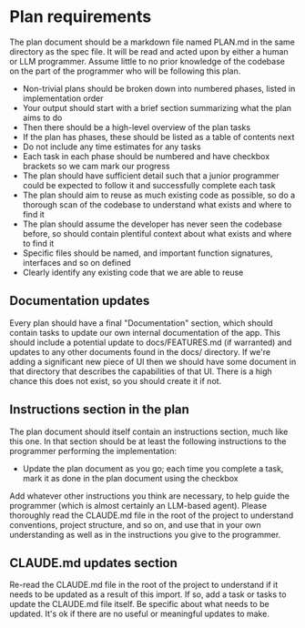 # Plan requirements

The plan document should be a markdown file named PLAN.md in the same directory as the spec file. It will be read and acted upon by either a human or LLM programmer. Assume little to no prior knowledge of the codebase on the part of the programmer who will be following this plan.

- Non-trivial plans should be broken down into numbered phases, listed in implementation order
- Your output should start with a brief section summarizing what the plan aims to do
- Then there should be a high-level overview of the plan tasks
- If the plan has phases, these should be listed as a table of contents next
- Do not include any time estimates for any tasks
- Each task in each phase should be numbered and have checkbox brackets so we cam mark our progress
- The plan should have sufficient detail such that a junior programmer could be expected to follow it and successfully complete each task
- The plan should aim to reuse as much existing code as possible, so do a thorough scan of the codebase to understand what exists and where to find it
- The plan should assume the developer has never seen the codebase before, so should contain plentiful context about what exists and where to find it
- Specific files should be named, and important function signatures, interfaces and so on defined
- Clearly identify any existing code that we are able to reuse

## Documentation updates

Every plan should have a final "Documentation" section, which should contain tasks to update our own internal documentation of the app. This should include a potential update to docs/FEATURES.md (if warranted) and updates to any other documents found in the docs/ directory. If we're adding a significant new piece of UI then we should have some document in that directory that describes the capabilities of that UI. There is a high chance this does not exist, so you should create it if not.

## Instructions section in the plan

The plan document should itself contain an instructions section, much like this one. In that section should be at least the following instructions to the programmer performing the implementation:

- Update the plan document as you go; each time you complete a task, mark it as done in the plan document using the checkbox

Add whatever other instructions you think are necessary, to help guide the programmer (which is almost certainly an LLM-based agent). Please thoroughly read the CLAUDE.md file in the root of the project to understand conventions, project structure, and so on, and use that in your own understanding as well as in the instructions you give to the programmer.

## CLAUDE.md updates section

Re-read the CLAUDE.md file in the root of the project to understand if it needs to be updated as a result of this import. If so, add a task or tasks to update the CLAUDE.md file itself. Be specific about what needs to be updated. It's ok if there are no useful or meaningful updates to make.
